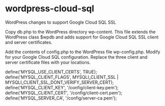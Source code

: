 # wordpress-cloud-sql
WordPress changes to support Google Cloud SQL SSL

Copy db.php to the WordPress directory wp-content. This file extends the WordPress class $wpdb and adds support for Google Cloud SQL SSL client and server certificates.

Add the contents of config.php to the WordPress file wp-config.php. Modify for your Google Cloud SQL configuration. Replace the three client and server certificate files with your locations.

define('MYSQL_USE_CLIENT_CERTS', TRUE);
define('MYSQL_CLIENT_FLAGS', MYSQLI_CLIENT_SSL | MYSQLI_CLIENT_SSL_DONT_VERIFY_SERVER_CERT);
define('MYSQL_CLIENT_KEY',  '/config/client-key.pem');
define('MYSQL_CLIENT_CERT', '/config/client-cert.pem');
define('MYSQL_SERVER_CA',   '/config/server-ca.pem');
